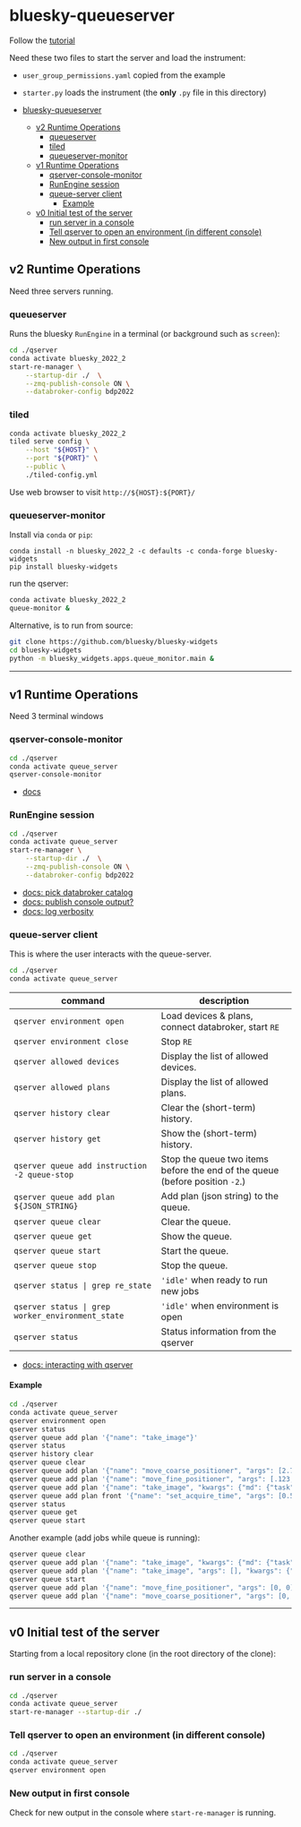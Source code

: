 # bluesky-queueserver

Follow the
[tutorial](https://blueskyproject.io/bluesky-queueserver/tutorial.html#running-re-manager-with-custom-startup-code)

Need these two files to start the server and load the instrument:

- `user_group_permissions.yaml` copied from the example
- `starter.py` loads the instrument (the **only** `.py` file in this directory)

- [bluesky-queueserver](#bluesky-queueserver)
  - [v2 Runtime Operations](#v2-runtime-operations)
    - [queueserver](#queueserver)
    - [tiled](#tiled)
    - [queueserver-monitor](#queueserver-monitor)
  - [v1 Runtime Operations](#v1-runtime-operations)
    - [qserver-console-monitor](#qserver-console-monitor)
    - [RunEngine session](#runengine-session)
    - [queue-server client](#queue-server-client)
      - [Example](#example)
  - [v0 Initial test of the server](#v0-initial-test-of-the-server)
    - [run server in a console](#run-server-in-a-console)
    - [Tell qserver to open an environment (in different console)](#tell-qserver-to-open-an-environment-in-different-console)
    - [New output in first console](#new-output-in-first-console)

## v2 Runtime Operations

Need three servers running.

### queueserver

Runs the bluesky `RunEngine` in a terminal (or background such as `screen`):

```bash
cd ./qserver
conda activate bluesky_2022_2
start-re-manager \
    --startup-dir ./  \
    --zmq-publish-console ON \
    --databroker-config bdp2022
```

### tiled

```bash
conda activate bluesky_2022_2
tiled serve config \
    --host "${HOST}" \
    --port "${PORT}" \
    --public \
    ./tiled-config.yml
```

Use web browser to visit `http://${HOST}:${PORT}/`

### queueserver-monitor

Install via `conda` or `pip`:
```
conda install -n bluesky_2022_2 -c defaults -c conda-forge bluesky-widgets
pip install bluesky-widgets
```

run the qserver:

```bash
conda activate bluesky_2022_2
queue-monitor &
```

Alternative, is to run from source:

```bash
git clone https://github.com/bluesky/bluesky-widgets
cd bluesky-widgets
python -m bluesky_widgets.apps.queue_monitor.main &
```

----

## v1 Runtime Operations

Need 3 terminal windows

### qserver-console-monitor

```bash
cd ./qserver
conda activate queue_server
qserver-console-monitor
```

- [docs](https://blueskyproject.io/bluesky-queueserver/cli_tools.html#qserver-console-monitor)

### RunEngine session

```bash
cd ./qserver
conda activate queue_server
start-re-manager \
    --startup-dir ./  \
    --zmq-publish-console ON \
    --databroker-config bdp2022
```

- [docs: pick databroker catalog](https://blueskyproject.io/bluesky-queueserver/cli_tools.html#instances-of-run-engine-and-databroker)
- [docs: publish console output?](https://blueskyproject.io/bluesky-queueserver/cli_tools.html#instances-of-run-engine-and-databroker)
- [docs: log verbosity](https://blueskyproject.io/bluesky-queueserver/cli_tools.html#other-configuration-parameters)

### queue-server client

This is where the user interacts with the queue-server.

```bash
cd ./qserver
conda activate queue_server

```

command | description
--- | ---
`qserver environment open` | Load devices & plans, connect databroker, start `RE`
`qserver environment close` | Stop `RE`
`qserver allowed devices` | Display the list of allowed devices. 
`qserver allowed plans` | Display the list of allowed plans. 
`qserver history clear` | Clear the (short-term) history. 
`qserver history get` | Show the (short-term) history. 
`qserver queue add instruction -2 queue-stop` | Stop the queue two items before the end of the queue (before position  `-2`.) 
`qserver queue add plan ${JSON_STRING}` | Add plan (json string) to the queue. 
`qserver queue clear` | Clear the queue. 
`qserver queue get` | Show the queue. 
`qserver queue start` | Start the queue. 
`qserver queue stop` | Stop the queue. 
`qserver status \| grep re_state` | `'idle'` when ready to run new jobs
`qserver status \| grep worker_environment_state` | `'idle'` when environment is open
`qserver status` | Status information from the qserver

- [docs: interacting with qserver](https://blueskyproject.io/bluesky-queueserver/tutorial.html#starting-the-queue-server)

#### Example

```bash
cd ./qserver
conda activate queue_server
qserver environment open
qserver status
qserver queue add plan '{"name": "take_image"}'
qserver status
qserver history clear
qserver queue clear
qserver queue add plan '{"name": "move_coarse_positioner", "args": [2.71, 3.14]}'
qserver queue add plan '{"name": "move_fine_positioner", "args": [.123, -0.456]}'
qserver queue add plan '{"name": "take_image", "kwargs": {"md": {"task": "use the qserver"}}}'
qserver queue add plan front '{"name": "set_acquire_time", "args": [0.5]}'
qserver status
qserver queue get
qserver queue start
```

Another example (add jobs while queue is running):

```bash
qserver queue clear
qserver queue add plan '{"name": "take_image", "kwargs": {"md": {"task": "use the qserver"}}}'
qserver queue add plan '{"name": "take_image", "args": [], "kwargs": {"md": {"task": "use the qserver"}}}'
qserver queue start
qserver queue add plan '{"name": "move_fine_positioner", "args": [0, 0]}'
qserver queue add plan '{"name": "move_coarse_positioner", "args": [0, 0]}'
```

----


## v0 Initial test of the server

Starting from a local repository clone (in the root directory of the clone):

### run server in a console

```bash
cd ./qserver
conda activate queue_server
start-re-manager --startup-dir ./
```

### Tell qserver to open an environment (in different console)

```bash
cd ./qserver
conda activate queue_server
qserver environment open
```

### New output in first console

Check for new output in the console where  `start-re-manager` is running.
